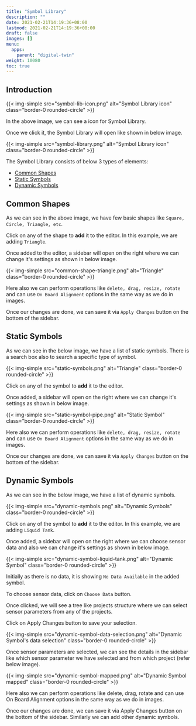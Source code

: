 ```yaml
---
title: "Symbol Library"
description: ""
date: 2021-02-21T14:19:36+08:00
lastmod: 2021-02-21T14:19:36+08:00
draft: false
images: []
menu:
  apps:
    parent: "digital-twin"
weight: 10080
toc: true
---
```


## Introduction
{{< img-simple src="symbol-lib-icon.png" alt="Symbol Library icon" class="border-0 rounded-circle" >}}

In the above image, we can see a icon for Symbol Library. 

Once we click it, the Symbol Library will open like shown in below image.

{{< img-simple src="symbol-library.png" alt="Symbol Library icon" class="border-0 rounded-circle" >}}

The Symbol Library consists of below 3 types of elements:

* [Common Shapes](#common-shapes)
* [Static Symbols](#static-symbols)
* [Dynamic Symbols](#dynamic-symbols)

## Common Shapes
As we can see in the above image, we have few basic shapes like `Square, Circle, Triangle, etc`.

Click on any of the shape to **add** it to the editor. In this example, we are adding `Triangle`.

Once added to the editor, a sidebar will open on the right where we can change it's settings as shown in below image.

{{< img-simple src="common-shape-triangle.png" alt="Triangle" class="border-0 rounded-circle" >}}

Here also we can perform operations like `delete, drag, resize, rotate` and can use `On Board Alignment` options in the same way as we do in images.

Once our changes are done, we can save it via `Apply Changes` button on the bottom of the sidebar.

## Static Symbols
As we can see in the below image, we have a list of static symbols. There is a search box also to search a specific type of symbol.

{{< img-simple src="static-symbols.png" alt="Triangle" class="border-0 rounded-circle" >}}

Click on any of the symbol to **add** it to the editor.

Once added, a sidebar will open on the right where we can change it's settings as shown in below image.

{{< img-simple src="static-symbol-pipe.png" alt="Static Symbol" class="border-0 rounded-circle" >}}

Here also we can perform operations like `delete, drag, resize, rotate` and can use `On Board Alignment` options in the same way as we do in images.

Once our changes are done, we can save it via `Apply Changes` button on the bottom of the sidebar.

## Dynamic Symbols
As we can see in the below image, we have a list of dynamic symbols.

{{< img-simple src="dynamic-symbols.png" alt="Dynamic Symbols" class="border-0 rounded-circle" >}}

Click on any of the symbol to **add** it to the editor. In this example, we are adding `Liquid Tank`.

Once added, a sidebar will open on the right where we can choose sensor data and also we can change it's settings as shown in below image.

{{< img-simple src="dynamic-symbol-liquid-tank.png" alt="Dynamic Symbol" class="border-0 rounded-circle" >}}

Initially as there is no data, it is showing `No Data Available` in the added symbol.

To choose sensor data, click on `Choose Data` button. 

Once clicked, we will see a tree like projects structure where we can select sensor parameters from any of the projects.

Click on Apply Changes button to save your selection.

{{< img-simple src="dynamic-symbol-data-selection.png" alt="Dynamic Symbol's data selection" class="border-0 rounded-circle" >}}

Once sensor parameters are selected, we can see the details in the sidebar like which sensor parameter we have selected and from which project (refer below image).

{{< img-simple src="dynamic-symbol-mapped.png" alt="Dynamic Symbol mapped" class="border-0 rounded-circle" >}}

Here also we can perform operations like delete, drag, rotate and can use On Board Alignment options in the same way as we do in images.

Once our changes are done, we can save it via Apply Changes button on the bottom of the sidebar.
Similarly we can add other dynamic symbols.
